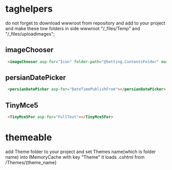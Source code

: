 # taghelpers
do not forget to download wwwroot from repository and add to your project
and make these tow folders in side wwwroot "/_files/Temp" and   "/_files/uploadimages";

  ## imageChooser
  ```html
   <imageChooser asp-for="Icon" folder-path="@Setting.ContentsFolder" max-kb="1500" img-css="max-height:200px;border:2px solid blue;" ></imageChooser>

```
       
 ## persianDatePicker
 ```html
  <persianDatePicker asp-for="DateTimePublishFrom"></persianDatePicker>
  ```
  
  ## TinyMce5
  ```html
   <TinyMce5For asp-for="FullText"></TinyMce5For>
```

# themeable
  add Theme folder to your project and set Themes name(which is folder name) into IMemoryCache with key "Theme"
  it loads .cshtml from /Themes/{theme_name}

